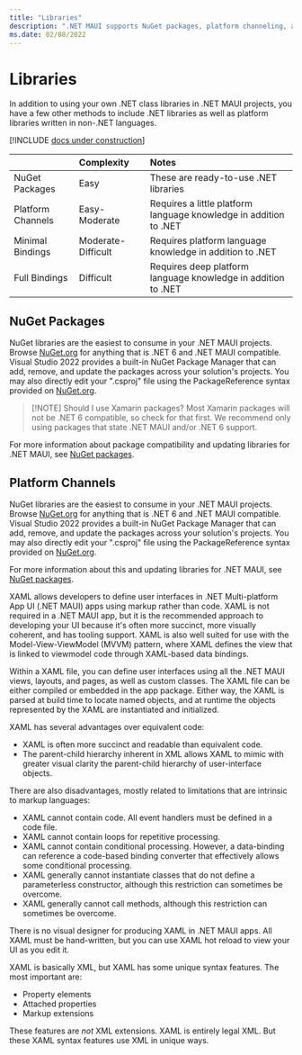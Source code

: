 ```yaml
---
title: "Libraries"
description: ".NET MAUI supports NuGet packages, platform channeling, and .NET binding libraries."
ms.date: 02/08/2022
---
```


# Libraries

In addition to using your own .NET class libraries in .NET MAUI projects, you have a few other methods to include .NET libraries as well as platform libraries written in non-.NET languages.

[!INCLUDE [docs under construction](~/includes/preview-note.md)]

|   | Complexity | Notes |
| :---- | :---- | :---- |
| NuGet Packages | Easy | These are ready-to-use .NET libraries |
| Platform Channels | Easy-Moderate | Requires a little platform language knowledge in addition to .NET |
| Minimal Bindings | Moderate-Difficult | Requires platform language knowledge in addition to .NET |
| Full Bindings | Difficult | Requires deep platform language knowledge in addition to .NET |

## NuGet Packages

NuGet libraries are the easiest to consume in your .NET MAUI projects. Browse [NuGet.org](https://www.nuget.org) for anything that is .NET 6 and .NET MAUI compatible. Visual Studio 2022 provides a built-in NuGet Package Manager that can add, remove, and update the packages across your solution's projects. You may also directly edit your ".csproj" file using the PackageReference syntax provided on [NuGet.org](https://www.nuget.org).

> [!NOTE] Should I use Xamarin packages?
> Most Xamarin packages will not be .NET 6 compatible, so check for that first. We recommend only using packages that state .NET MAUI and/or .NET 6 support.

For more information about package compatibility and updating libraries for .NET MAUI, see [NuGet packages](nugets.md).

## Platform Channels

NuGet libraries are the easiest to consume in your .NET MAUI projects. Browse [NuGet.org](https://www.nuget.org) for anything that is .NET 6 and .NET MAUI compatible. Visual Studio 2022 provides a built-in NuGet Package Manager that can add, remove, and update the packages across your solution's projects. You may also directly edit your ".csproj" file using the PackageReference syntax provided on [NuGet.org](https://www.nuget.org).

For more information about this and updating libraries for .NET MAUI, see [NuGet packages](nugets.md).



XAML allows developers to define user interfaces in .NET Multi-platform App UI (.NET MAUI) apps using markup rather than code. XAML is not required in a .NET MAUI app, but it is the recommended approach to developing your UI because it's often more succinct, more visually coherent, and has tooling support. XAML is also well suited for use with the Model-View-ViewModel (MVVM) pattern, where XAML defines the view that is linked to viewmodel code through XAML-based data bindings.

Within a XAML file, you can define user interfaces using all the .NET MAUI views, layouts, and pages, as well as custom classes. The XAML file can be either compiled or embedded in the app package. Either way, the XAML is parsed at build time to locate named objects, and at runtime the objects represented by the XAML are instantiated and initialized.

XAML has several advantages over equivalent code:

- XAML is often more succinct and readable than equivalent code.
- The parent-child hierarchy inherent in XML allows XAML to mimic with greater visual clarity the parent-child hierarchy of user-interface objects.

There are also disadvantages, mostly related to limitations that are intrinsic to markup languages:

- XAML cannot contain code. All event handlers must be defined in a code file.
- XAML cannot contain loops for repetitive processing.
- XAML cannot contain conditional processing. However, a data-binding can reference a code-based binding converter that effectively allows some conditional processing.
- XAML generally cannot instantiate classes that do not define a parameterless constructor, although this restriction can sometimes be overcome.
- XAML generally cannot call methods, although this restriction can sometimes be overcome.

There is no visual designer for producing XAML in .NET MAUI apps. All XAML must be hand-written, but you can use XAML hot reload to view your UI as you edit it.

XAML is basically XML, but XAML has some unique syntax features. The most important are:

- Property elements
- Attached properties
- Markup extensions

These features are *not* XML extensions. XAML is entirely legal XML. But these XAML syntax features use XML in unique ways.
